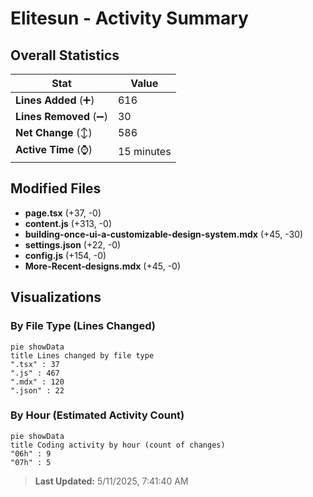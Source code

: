 # Elitesun - Activity Summary 

## Overall Statistics

| Stat                   | Value                                                             |
| ---------------------- | ----------------------------------------------------------------- |
| **Lines Added** (➕)   | 616                                          |
| **Lines Removed** (➖) | 30                                        |
| **Net Change** (↕)    | 586                |
| **Active Time** (⌚)   | 15 minutes |


## Modified Files
- **page.tsx** (+37, -0)
- **content.js** (+313, -0)
- **building-once-ui-a-customizable-design-system.mdx** (+45, -30)
- **settings.json** (+22, -0)
- **config.js** (+154, -0)
- **More-Recent-designs.mdx** (+45, -0)

## Visualizations

### By File Type (Lines Changed)

```mermaid
pie showData
title Lines changed by file type
".tsx" : 37
".js" : 467
".mdx" : 120
".json" : 22
```

### By Hour (Estimated Activity Count)

```mermaid
pie showData
title Coding activity by hour (count of changes)
"06h" : 9
"07h" : 5
```


> **Last Updated:** 5/11/2025, 7:41:40 AM